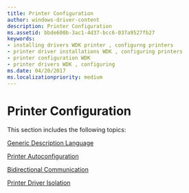 ```yaml
---
title: Printer Configuration
author: windows-driver-content
description: Printer Configuration
ms.assetid: bbde600b-3ac1-4d37-bcc6-037a9527fb27
keywords:
- installing drivers WDK printer , configurng printers
- printer driver installations WDK , configuring printers
- printer configuration WDK
- printer drivers WDK , configuring
ms.date: 04/20/2017
ms.localizationpriority: medium
---
```


# Printer Configuration


This section includes the following topics:

[Generic Description Language](generic-description-language.md)

[Printer Autoconfiguration](printer-autoconfiguration.md)

[Bidirectional Communication](bidirectional-communication.md)

[Printer Driver Isolation](printer-driver-isolation.md)

 

 




